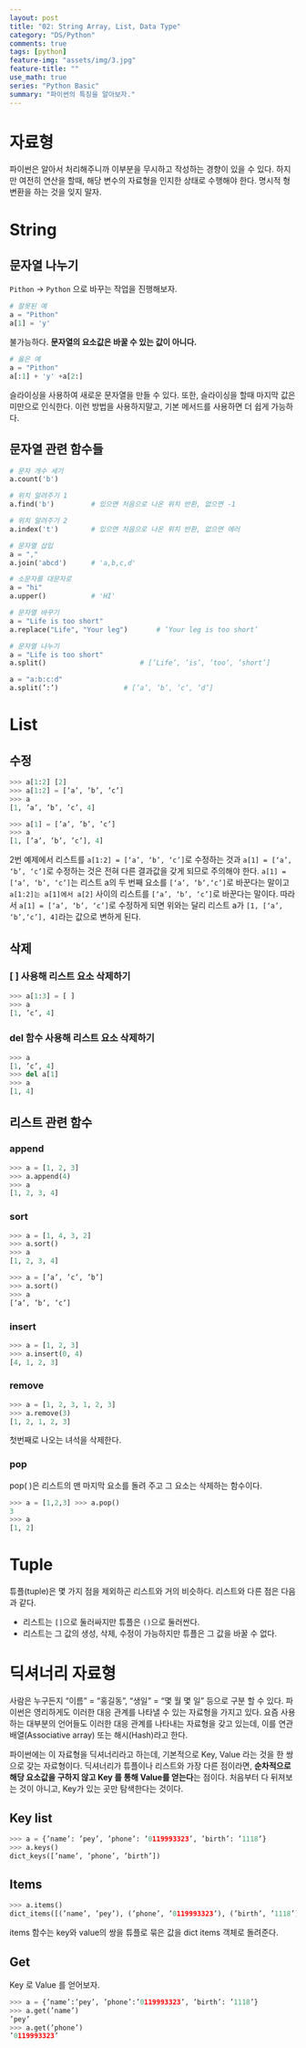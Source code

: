 ```yaml
---
layout: post
title: "02: String Array, List, Data Type"
category: "DS/Python"
comments: true
tags: [python]
feature-img: "assets/img/3.jpg"
feature-title: ""
use_math: true
series: "Python Basic"
summary: "파이썬의 특징을 알아보자."
---
```


# 자료형

파이썬은 알아서 처리해주니까 이부분을 무시하고 작성하는 경향이 있을 수 있다. 하지만 여전히 연산을 할때, 해당 변수의 자료형을 인지한 상태로 수행해야 한다. 명시적 형변환을 하는 것을 잊지 말자.

# String

## 문자열 나누기

`Pithon` -> `Python` 으로 바꾸는 작업을 진행해보자.

```python
# 잘못된 예
a = "Pithon"
a[1] = 'y'
```

불가능하다. **문자열의 요소값은 바꿀 수 있는 값이 아니다.**

```python
# 옳은 예
a = "Pithon"
a[:1] + 'y' +a[2:]
```

슬라이싱을 사용하여 새로운 문자열을 만들 수 있다. 또한, 슬라이싱을 할때 마지막 값은 미만으로 인식한다. 이런 방법을 사용하지말고, 기본 메서드를 사용하면 더 쉽게 가능하다.

## 문자열 관련 함수들

```python
# 문자 개수 세기
a.count('b')

# 위치 알려주기 1
a.find('b')			# 있으면 처음으로 나온 위치 반환, 없으면 -1

# 위치 알려주기 2
a.index('t')		# 있으면 처음으로 나온 위치 반환, 없으면 에러

# 문자열 삽입
a = ","
a.join('abcd')		# 'a,b,c,d'

# 소문자를 대문자로
a = "hi"
a.upper()			# 'HI'

# 문자열 바꾸기
a = "Life is too short"
a.replace("Life", "Your leg")		# ’Your leg is too short’

# 문자열 나누기
a = "Life is too short"
a.split()						# [’Life’, ’is’, ’too’, ’short’]

a = "a:b:c:d"
a.split(’:’) 				# [’a’, ’b’, ’c’, ’d’]
```

# List

## 수정

```python
>>> a[1:2] [2]
>>> a[1:2] = [’a’, ’b’, ’c’]
>>> a
[1, ’a’, ’b’, ’c’, 4]
```

```python
>>> a[1] = [’a’, ’b’, ’c’]
>>> a
[1, [’a’, ’b’, ’c’], 4]
```

2번 예제에서 리스트를 `a[1:2] = [‘a’, ‘b’, ‘c’]`로 수정하는 것과 `a[1] = [‘a’, ‘b’, ‘c’]`로 수정하는 것은 전혀 다른 결과값을 갖게 되므로 주의해야 한다. `a[1] = [‘a’, ‘b’, ‘c’]`는 리스트 a의 두 번째 요소를 `[‘a’, ‘b’,‘c’]`로 바꾼다는 말이고
`a[1:2]는 a[1]에서 a[2]` 사이의 리스트를 `[‘a’, ‘b’, ‘c’]`로 바꾼다는 말이다. 따라서 `a[1] = [‘a’, ‘b’, ‘c’]`로 수정하게 되면 위와는 달리 리스트 a가 `[1, [‘a’, ‘b’,‘c’], 4]`라는 값으로 변하게 된다.

## 삭제

### [ ] 사용해 리스트 요소 삭제하기

```python
>>> a[1:3] = [ ]
>>> a
[1, ’c’, 4]
```

### del 함수 사용해 리스트 요소 삭제하기

```python
>>> a
[1, ’c’, 4]
>>> del a[1]
>>> a
[1, 4]
```

## 리스트 관련 함수

### append

```python
>>> a = [1, 2, 3]
>>> a.append(4)
>>> a
[1, 2, 3, 4]
```

### sort

```python
>>> a = [1, 4, 3, 2]
>>> a.sort()
>>> a
[1, 2, 3, 4]
```

```python
>>> a = [’a’, ’c’, ’b’]
>>> a.sort()
>>> a
[’a’, ’b’, ’c’]
```

### insert

```python
>>> a = [1, 2, 3]
>>> a.insert(0, 4)
[4, 1, 2, 3]
```

### remove

```python
>>> a = [1, 2, 3, 1, 2, 3]
>>> a.remove(3)
[1, 2, 1, 2, 3]
```

첫번째로 나오는 녀석을 삭제한다.

### pop

pop( )은 리스트의 맨 마지막 요소를 돌려 주고 그 요소는 삭제하는 함수이다.

```python
>>> a = [1,2,3] >>> a.pop()
3
>>> a
[1, 2]
```

# Tuple

튜플(tuple)은 몇 가지 점을 제외하곤 리스트와 거의 비슷하다. 리스트와 다른 점은 다음과 같다.

- 리스트는 `[]`으로 둘러싸지만 튜플은 `()`으로 둘러싼다.
- 리스트는 그 값의 생성, 삭제, 수정이 가능하지만 튜플은 그 값을 바꿀 수 없다.

# 딕셔너리 자료형

사람은 누구든지 “이름” = “홍길동”, “생일” = “몇 월 몇 일” 등으로 구분 할 수 있다. 파이썬은 영리하게도 이러한 대응 관계를 나타낼 수 있는 자료형을 가지고 있다. 요즘 사용하는 대부분의 언어들도 이러한 대응 관계를 나타내는 자료형을 갖고 있는데, 이를 연관 배열(Associative array) 또는 해시(Hash)라고 한다.

파이썬에는 이 자료형을 딕셔너리라고 하는데, 기본적으로 Key, Value 라는 것을 한 쌍으로 갖는 자료형이다. 딕셔너리가 튜플이나 리스트와 가장 다른 점이라면, **순차적으로 해당 요소값을 구하지 않고 Key 를 통해 Value를 얻는다**는 점이다. 처음부터 다 뒤져보는 것이 아니고, Key가 있는 곳만 탐색한다는 것이다.

## Key list

```python
>>> a = {’name’: ’pey’, ’phone’: ’0119993323’, ’birth’: ’1118’}
>>> a.keys()
dict_keys([’name’, ’phone’, ’birth’])
```

## Items

```python
>>> a.items()
dict_items([(’name’, ’pey’), (’phone’, ’0119993323’), (’birth’, ’1118’)])
```

items 함수는 key와 value의 쌍을 튜플로 묶은 값을 dict items 객체로 돌려준다.

## Get

Key 로 Value 를 얻어보자.

```python
>>> a = {’name’:’pey’, ’phone’:’0119993323’, ’birth’: ’1118’}
>>> a.get(’name’)
’pey’
>>> a.get(’phone’)
’0119993323’
```
